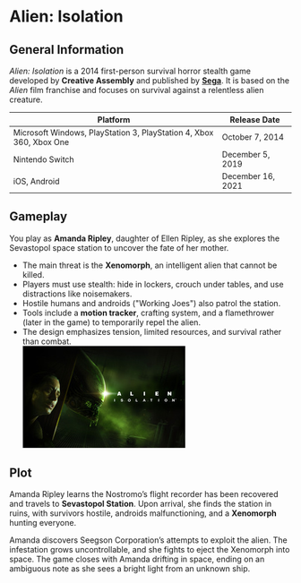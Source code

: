 # Alien: Isolation

## General Information
*Alien: Isolation* is a 2014 first-person survival horror stealth game developed by **Creative Assembly** and published by [**Sega**](https://www.sega.com/). It is based on the *Alien* film franchise and focuses on survival against a relentless alien creature.  

| Platform | Release Date |
|----------|--------------|
| Microsoft Windows, PlayStation 3, PlayStation 4, Xbox 360, Xbox One | October 7, 2014 |
| Nintendo Switch | December 5, 2019 |
| iOS, Android | December 16, 2021 |



## Gameplay
You play as **Amanda Ripley**, daughter of Ellen Ripley, as she explores the Sevastopol space station to uncover the fate of her mother.  

- The main threat is the **Xenomorph**, an intelligent alien that cannot be killed.  
- Players must use stealth: hide in lockers, crouch under tables, and use distractions like noisemakers.  
- Hostile humans and androids ("Working Joes") also patrol the station.  
- Tools include a **motion tracker**, crafting system, and a flamethrower (later in the game) to temporarily repel the alien.  
- The design emphasizes tension, limited resources, and survival rather than combat.\
![Alien: Isolation](../img/alien.jpg)
## Plot
Amanda Ripley learns the Nostromo’s flight recorder has been recovered and travels to **Sevastopol Station**. Upon arrival, she finds the station in ruins, with survivors hostile, androids malfunctioning, and a **Xenomorph** hunting everyone.  

Amanda discovers Seegson Corporation’s attempts to exploit the alien. The infestation grows uncontrollable, and she fights to eject the Xenomorph into space. The game closes with Amanda drifting in space, ending on an ambiguous note as she sees a bright light from an unknown ship.  





